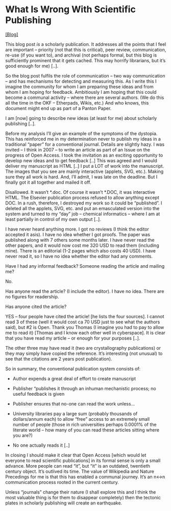 # What Is Wrong With Scientific Publishing

[[Blog]](https://blogs.ch.cam.ac.uk/pmr/2011/07/10/what-is-wrong-with-scientific-publishing-an-illustrative-true-story/)

This blog post *is* a scholarly publication. It addresses all the
points that I feel are important – priority (not that this is
critical), peer review, communication, re-use (if you want to), and
archival (not perhaps formal, but this blog is sufficiently prominent
that it gets cached. This may horrify librarians, but it’s good enough
for me) [..].

So the blog post fulfils the role of communication – two way
communication – and has mechanisms for detecting and measuring
this. As I write this I imagine the community for whom I am preparing
these ideas and from whom I am hoping for feedback. Ambitiously I am
hoping that this could become a communal activity – where there are
several authors. (We do this all the time in the OKF – Etherpads,
Wikis, etc.) And who knows, this document might end up as part of a
Panton Paper.

I am [now] going to describe new ideas (at least for me) about
scholarly publishing [..].

Before my analysis I’ll give an example of the symptoms of the
dystopia. This has reinforced me in my determination never to publish
my ideas in a traditional “paper” for a conventional journal. Details
are slightly hazy. I was invited – I think in 2007 – to write an
article as part of an Issue on the progress of Open Access. I took the
invitation as an exciting opportunity to develop new ideas and to get
feedback [..] This was agreed and I would deliver my manuscript as
HTML [..] I put a LOT of work into the manuscript. The images that you
see are mainly interactive (applets, SVG, etc.). Making sure they all
work is hard. And, I’ll admit, I was late on the deadline. But I
finally got it all together and mailed it off.

Disallowed. It wasn’t *.doc. Of course it wasn’t *.DOC, it was
interactive HTML. The Elsevier publication process refused to allow
anything except DOC. In a rush, therefore, I destroyed my work so it
could be “published”. I deleted all the applets, SVG, etc. and put an
emasculated version into the system and turned to my “day” job –
chemical informatics – where I am at least partially in control of my
own output [..].

I have never heard anything more. I got no reviews (I think the editor
accepted it asis). I have no idea whether I got proofs. The paper was
published along with 7 others some months later. I have never read the
other papers, and it would now cost me 320 USD to read them (including
mine). There is an editorial (1-2 pages which also costs 40 USD). I
have never read it, so I have no idea whether the editor had any
comments.

Have I had any informal feedback? Someone reading the article and
mailing me?

No.

Has anyone read the article? (I include the editor). I have no
idea. There are no figures for readership.

Has anyone cited the article?

YES – four people have cited the article! [he lists the four
sources]. I cannot read 3 of these (well it would cost ca 70 USD just
to see what the authors said), but #2 is Open. Thank you Thomas (I
imagine you had to pay to allow me to read it) [Thomas and I know each
other well in cyberspace]. It is clear that you have read my article –
or enough for your purposes [..].

The other three may have read it (two are crystallography
publications) or they may simply have copied the reference. It’s
interesting (not unusual) to see that the citations are 2 years post
publication).

So in summary, the conventional publication system consists of:

* Author expends a great deal of effort to create manuscript

* Publisher “publishes it through an inhuman mechanistic process; no
  useful feedback is given

* Publisher ensures that no-one can read the work unless…

* University libraries pay a large sum (probably thousands of
  dollars/annum each) to allow “free” access to an extremely small
  number of people (those in rich universities perhaps 0.0001% of the
  literate world – how many of you can read these articles sitting
  where you are?)

* No one actually reads it [..]

In closing I should make it clear that Open Access [which would let
everyone to read scientific publications] in its formal sense is only
a small advance. More people can read “it”, but “it” is an outdated,
twentieth century object. It’s outlived its time. The value of
Wikipedia and Nature Precedings for me is that this has enabled a
communal journey. It’s an n<->n communication process rooted in the
current century.

Unless “journals” change their nature (I shall explore this and I
think the most valuable thing is for them to disappear completely)
then the tectonic plates in scholarly publishing will create an
earthquake.
